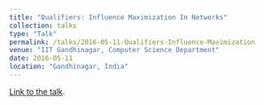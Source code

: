 ```yaml
---
title: "Qualifiers: Influence Maximization In Networks"
collection: talks
type: "Talk"
permalink: /talks/2016-05-11-Qualifiers-Influence-Maximization
venue: "IIT Gandhinagar, Computer Science Department"
date: 2016-05-11
location: "Gandhinagar, India"
---
```

[Link to the talk](../files/11-05-2016-Qualifiers-Influence-Maximization.pdf).


